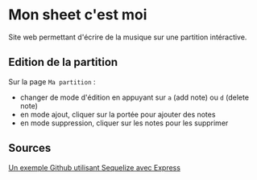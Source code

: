 # Mon sheet c'est moi
Site web permettant d'écrire de la musique sur une partition intéractive.

## Edition de la partition
Sur la page `Ma partition` :
- changer de mode d'édition en appuyant sur `a` (add note) ou `d` (delete note)
- en mode ajout, cliquer sur la portée pour ajouter des notes
- en mode suppression, cliquer sur les notes pour les supprimer

## Sources
[Un exemple Github utilisant Sequelize avec Express](https://github.com/FaisonsLePoint/api_rest_express)